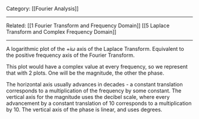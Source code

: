 Category: [[Fourier Analysis]]
___
Related: [[1 Fourier Transform and Frequency Domain]] [[5 Laplace Transform and Complex Frequency Domain]]
___
A logarithmic plot of the $+i\omega$ axis of the Laplace Transform. Equivalent to the positive frequency axis of the Fourier Transform. 

This plot would have a complex value at every frequency, so we represent that with 2 plots. One will be the magnitude, the other the phase. 

The horizontal axis usually advances in decades - a constant translation corresponds to a multiplication of the frequency by some constant. The vertical axis for the magnitude uses the decibel scale, where every advancement by a constant translation of 10 corresponds to a multiplication by 10. The vertical axis of the phase is linear, and uses degrees. 
